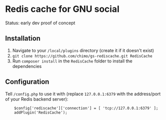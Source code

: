 # Redis cache for GNU social

Status: early dev proof of concept

## Installation

1. Navigate to your `/local/plugins` directory (create it if it doesn't exist)
1. `git clone https://github.com/chimo/gs-rediscache.git RedisCache`
1. Run `composer install` in the `RedisCache` folder to install the dependencies

## Configuration

Tell `/config.php` to use it with (replace `127.0.0.1:6379` with the address/port of your Redis backend server):

```
    $config['rediscache']['connection'] = [ 'tcp://127.0.0.1:6379' ];
    addPlugin('RedisCache');
```

